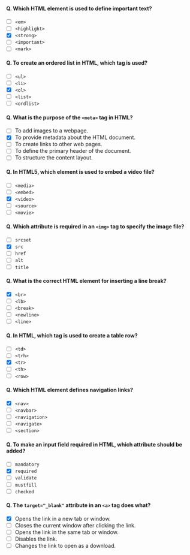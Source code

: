 
#### Q. Which HTML element is used to define important text?

- [ ] `<em>`
- [ ] `<highlight>`
- [x] `<strong>`
- [ ] `<important>`
- [ ] `<mark>`

#### Q. To create an ordered list in HTML, which tag is used?

- [ ] `<ul>`
- [ ] `<li>`
- [x] `<ol>`
- [ ] `<list>`
- [ ] `<ordlist>`

#### Q. What is the purpose of the `<meta>` tag in HTML?

- [ ] To add images to a webpage.
- [x] To provide metadata about the HTML document.
- [ ] To create links to other web pages.
- [ ] To define the primary header of the document.
- [ ] To structure the content layout.

#### Q. In HTML5, which element is used to embed a video file?

- [ ] `<media>`
- [ ] `<embed>`
- [x] `<video>`
- [ ] `<source>`
- [ ] `<movie>`

#### Q. Which attribute is required in an `<img>` tag to specify the image file?

- [ ] `srcset`
- [x] `src`
- [ ] `href`
- [ ] `alt`
- [ ] `title`

#### Q. What is the correct HTML element for inserting a line break?

- [x] `<br>`
- [ ] `<lb>`
- [ ] `<break>`
- [ ] `<newline>`
- [ ] `<line>`

#### Q. In HTML, which tag is used to create a table row?

- [ ] `<td>`
- [ ] `<trh>`
- [x] `<tr>`
- [ ] `<th>`
- [ ] `<row>`

#### Q. Which HTML element defines navigation links?

- [x] `<nav>`
- [ ] `<navbar>`
- [ ] `<navigation>`
- [ ] `<navigate>`
- [ ] `<section>`

#### Q. To make an input field required in HTML, which attribute should be added?

- [ ] `mandatory`
- [x] `required`
- [ ] `validate`
- [ ] `mustfill`
- [ ] `checked`

#### Q. The `target="_blank"` attribute in an `<a>` tag does what?

- [x] Opens the link in a new tab or window.
- [ ] Closes the current window after clicking the link.
- [ ] Opens the link in the same tab or window.
- [ ] Disables the link.
- [ ] Changes the link to open as a download.
